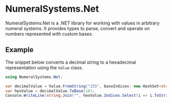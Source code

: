 # NumeralSystems.Net

NumeralSystems.Net is a .NET library for working with values in arbitrary numeral systems. It provides types to parse, convert and operate on numbers represented with custom bases.

## Example

The snippet below converts a decimal string to a hexadecimal representation using the `Value` class.

```csharp
using NumeralSystems.Net;

var decimalValue = Value.FromString("255", baseIndices: new HashSet<string>("0123456789".Select(c => c.ToString())));
var hexValue = decimalValue.ToBase(16);
Console.WriteLine(string.Join("", hexValue.Indices.Select(i => i.ToString("X")))); // prints FF
```
